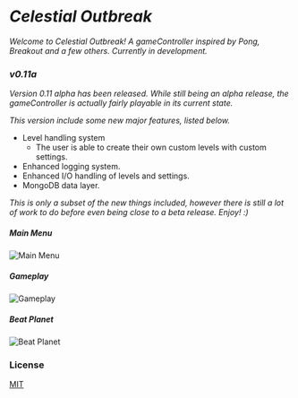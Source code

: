 # _Celestial Outbreak_

_Welcome to Celestial Outbreak! A gameController inspired by Pong, Breakout and a few others. Currently in development._

### _v0.11a_
_Version 0.11 alpha has been released. While still being an alpha release, the gameController is actually fairly playable
in its current state._

_This version include some new major features, listed below._
* Level handling system
    * The user is able to create their own custom levels with custom settings.
* Enhanced logging system.
* Enhanced I/O handling of levels and settings.
* MongoDB data layer.

_This is only a subset of the new things included, however there is still a lot of work to do before even being
close to a beta release. Enjoy! :)_

##### _Main Menu_
![Main Menu](http://i.imgur.com/rHK93EB.png)

##### _Gameplay_
![Gameplay](http://i.imgur.com/yVMmRjS.png)

##### _Beat Planet_
![Beat Planet](http://i.imgur.com/PqmPuSs.gif)

### License

[MIT](LICENSE.md)
